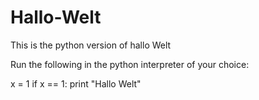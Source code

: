 # Hallo-Welt
This is the python version of hallo Welt

Run the following in the python interpreter of your choice:

x = 1
if x == 1:
    print "Hallo Welt"
